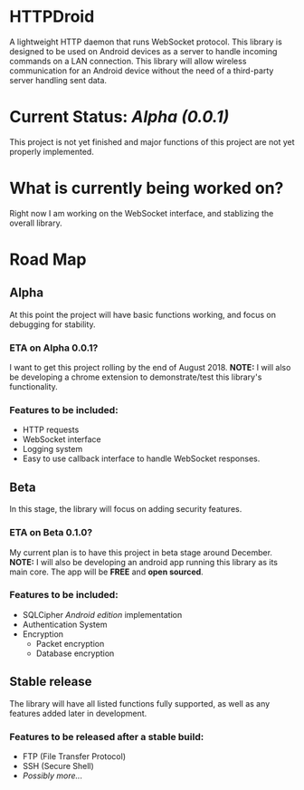 # HTTPDroid
A lightweight HTTP daemon that runs WebSocket protocol. This library is designed to be used on Android devices as a server to handle incoming commands on a LAN connection. This library will allow wireless communication for an Android device without the need of a third-party server handling sent data.

# Current Status: *Alpha (0.0.1)*
This project is not yet finished and major functions of this project are not yet properly implemented.

# What is currently being worked on?
Right now I am working on the WebSocket interface, and stablizing the overall library.

# Road Map
## Alpha
At this point the project will have basic functions working, and focus on debugging for stability.
### ETA on Alpha 0.0.1?
I want to get this project rolling by the end of August 2018.
**NOTE:** I will also be developing a chrome extension to demonstrate/test this library's functionality.
### Features to be included:
* HTTP requests
* WebSocket interface
* Logging system
* Easy to use callback interface to handle WebSocket responses.
## Beta
In this stage, the library will focus on adding security features.
### ETA on Beta 0.1.0?
My current plan is to have this project in beta stage around December.
**NOTE:** I will also be developing an android app running this library as its main core. 
The app will be **FREE** and **open sourced**.
### Features to be included:
* SQLCipher *Android edition* implementation
* Authentication System
* Encryption
  * Packet encryption
  * Database encryption
## Stable release
The library will have all listed functions fully supported, as well as any features added later in development.
### Features to be released after a stable build:
* FTP (File Transfer Protocol)
* SSH (Secure Shell)
* *Possibly more...*
